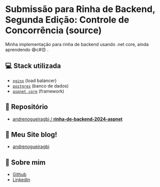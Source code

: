 # Submissão para Rinha de Backend, Segunda Edição: Controle de Concorrência (source)

Minha implementação para rinha de backend usando .net core, ainda aprendendo 😅c#😍 .

## 💻 Stack utilizada
- [`nginx`](https://www.nginx.com/) (load balancer)
- [`postgres`](https://www.postgresql.org/) (banco de dados)
- [`aspnet core`](https://learn.microsoft.com/pt-br/aspnet/core/?view=aspnetcore-8.0) (framework)

## 💾 Repositório
- [andrenogueiragbi / **rinha-de-backend-2024-aspnet**](https://github.com/andrenogueiragbi/rinha-de-backend-2024-aspnet)

## 📰 Meu Site blog!
- [andrenogueiragbi](https://tiandre.com.br/)

## 📰 Sobre mim
- [Github](https://github.com/andrenogueiragbi/rinha-de-backend-2024-q1)
- [Linkedin](https://www.linkedin.com/in/andr%C3%A9-pereira-nogueira/)


